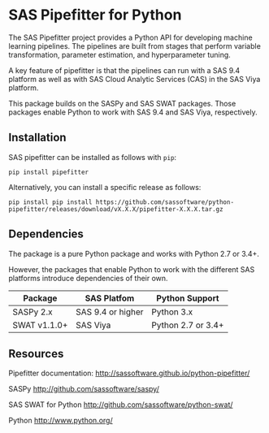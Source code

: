 # SAS Pipefitter for Python

The SAS Pipefitter project provides a Python API for developing
machine learning pipelines. The pipelines are built from stages
that perform variable transformation, parameter estimation, and
hyperparameter tuning. 

A key feature of pipefitter is that the pipelines can run
with a SAS 9.4 platform as well as with SAS Cloud Analytic
Services (CAS) in the SAS Viya platform.

This package builds on the SASPy and SAS SWAT packages. Those
packages enable Python to work with SAS 9.4 and SAS Viya,
respectively.

## Installation

SAS pipefitter can be installed as follows with `pip`:

    pip install pipefitter

Alternatively, you can install a specific release as follows:

    pip install pip install https://github.com/sassoftware/python-pipefitter/releases/download/vX.X.X/pipefitter-X.X.X.tar.gz

## Dependencies

The package is a pure Python package and works with Python 2.7 or 3.4+.

However, the packages that enable Python to work with the different
SAS platforms introduce dependencies of their own.


| Package               | SAS Platfom       | Python Support     |
|-----------------------|-------------------|--------------------|
| SASPy 2.x             | SAS 9.4 or higher | Python 3.x         |
| SWAT v1.1.0+          | SAS Viya          | Python 2.7 or 3.4+ |


## Resources

Pipefitter documentation: <http://sassoftware.github.io/python-pipefitter/>

SASPy <http://github.com/sassoftware/saspy/>

SAS SWAT for Python <http://github.com/sassoftware/python-swat/>

Python <http://www.python.org/>
